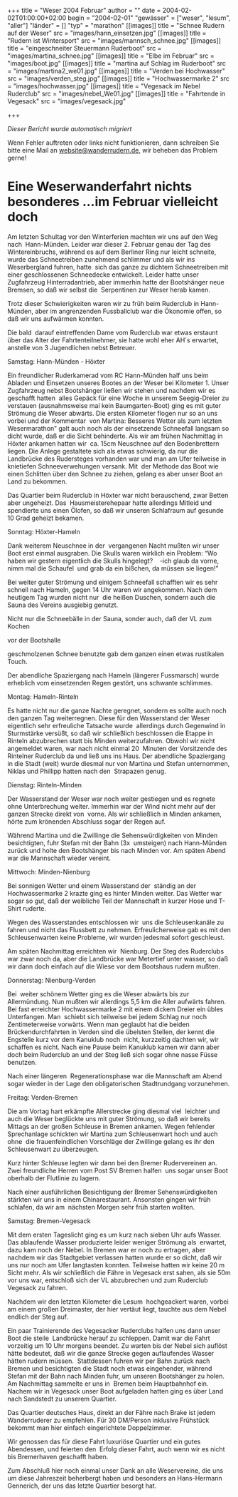 +++
title = "Weser 2004 Februar"
author = ""
date = 2004-02-02T01:00:00+02:00
begin = "2004-02-01"
"gewässer" = ["weser", "lesum", "aller"]
"länder" = []
"typ" = "marathon"
[[images]]
title = "Schnee Rudern auf der Weser"
src = "images/hann_einsetzen.jpg"
[[images]]
title = "Rudern ist Wintersport"
src = "images/mannsch_schnee.jpg"
[[images]]
title = "eingeschneiter Steuermann Ruderboot"
src = "images/martina_schnee.jpg"
[[images]]
title = "Elbe im Februar"
src = "images/boot.jpg"
[[images]]
title = "martina auf Schlag im Ruderboot"
src = "images/martina2_we01.jpg"
[[images]]
title = "Verden bei Hochwasser"
src = "images/verden_steg.jpg"
[[images]]
title = "Hochwassermarke 2"
src = "images/hochwasser.jpg"
[[images]]
title = "Vegesack im Nebel Ruderclub"
src = "images/nebel_We01.jpg"
[[images]]
title = "Fahrtende in Vegesack"
src = "images/vegesack.jpg"

+++


*Dieser Bericht wurde automatisch migriert*

Wenn Fehler auftreten oder links nicht funktionieren, dann schreiben Sie bitte eine Mail an website@wanderrudern.de, wir beheben das Problem gerne!



# Eine Weserwanderfahrt nichts besonderes ...im Februar vielleicht doch


Am letzten Schultag vor den Winterferien machten wir uns auf den Weg nach  Hann-Münden. Leider war dieser 2. Februar genau der Tag des Wintereinbruchs, während es auf dem Berliner Ring nur leicht schneite, wurde das Schneetreiben zunehmend schlimmer und als wir ins Weserbergland fuhren, hatte  sich das ganze zu dichtem Schneetreiben mit einer geschlossenen Schneedecke entwickelt. Leider hatte unser Zugfahrzeug Hinterradantrieb, aber immerhin hatte der Bootshänger neue Bremsen, so daß wir selbst die  Serpentinen zur Weser herab kamen.

Trotz dieser Schwierigkeiten waren wir zu früh beim Ruderclub in Hann-Münden, aber im angrenzenden Fussballclub war die Ökonomie offen, so daß wir uns aufwärmen konnten.

Die bald  darauf eintreffenden Dame vom Ruderclub war etwas erstaunt über das Alter der Fahrtenteilnehmer, sie hatte wohl eher AH´s erwartet, anstelle von 3 Jugendlichen nebst Betreuer.

Samstag: Hann-Münden - Höxter

Ein freundlicher Ruderkamerad vom RC Hann-Münden half uns beim Abladen und Einsetzen unseres Bootes an der Weser bei Kilometer 1. Unser Zugfahrzeug nebst Bootshänger ließen wir stehen und nachdem wir es geschafft hatten  alles Gepäck für eine Woche in unserem Seegig-Dreier zu verstauen (ausnahmsweise mal kein Baumgarten-Boot) ging es mit guter Strömung die Weser abwärts. Die ersten Kilometer flogen nur so an uns vorbei und der Kommentar  von Martina: Besseres Wetter als zum letzten Wesermarathon” galt auch noch als der einsetzende Schneefall langsam so dicht wurde, daß er die Sicht behinderte. Als wir am frühen Nachmittag in Höxter ankamen hatten wir  ca. 15cm Neuschnee auf den Bodenbrettern liegen. Die Anlege gestaltete sich als etwas schwierig, da nur die Landbrücke des Rudersteges vorhanden war und man am Ufer teilweise in knietiefen Schneeverwehungen versank. Mit  der Methode das Boot wie einen Schlitten über den Schnee zu ziehen, gelang es aber unser Boot an Land zu bekommen.

Das Quartier beim Ruderclub in Höxter war nicht berauschend, zwar Betten aber ungeheizt. Das  Hausmeisterehepaar hatte allerdings Mitleid und spendierte uns einen Ölofen, so daß wir unseren Schlafraum auf gesunde 10 Grad geheizt bekamen.

Sonntag: Höxter-Hameln

Dank weiterem Neuschnee in der  vergangenen Nacht mußten wir unser Boot erst einmal ausgraben. Die Skulls waren wirklich ein Problem: “Wo haben wir gestern eigentlich die Skulls hingelegt?    -ich glaub da vorne, nimm mal die Schaufel  und grab da ein bißchen, da müssen sie liegen!”

Bei weiter guter Strömung und einigem Schneefall schafften wir es sehr schnell nach Hameln, gegen 14 Uhr waren wir angekommen. Nach dem heutigem Tag wurden nicht nur  die heißen Duschen, sondern auch die Sauna des Vereins ausgiebig genutzt.

Nicht nur die Schneebälle in der Sauna, sonder auch, daß der VL zum Kochen

vor der Bootshalle

geschmolzenen Schnee benutzte gab dem ganzen einen etwas rustikalen Touch.

Der abendliche Spaziergang nach Hameln (längerer Fussmarsch) wurde erheblich vom einsetzenden Regen gestört, uns schwante schlimmes.

Montag: Hameln-Rinteln

Es hatte nicht nur die ganze Nachte geregnet, sondern es sollte auch noch den ganzen Tag weiterregnen. Diese für den Wasserstand der Weser eigentlich sehr erfreuliche Tatsache wurde  allerdings durch Gegenwind in Sturmstärke versüßt, so daß wir schließlich beschlossen die Etappe in Rinteln abzubrechen statt bis Minden weiterzufahren. Obwohl wir nicht angemeldet waren, war nach nicht einmal 20  Minuten der Vorsitzende des Rintelner Ruderclub da und ließ uns ins Haus. Der abendliche Spaziergang in die Stadt (weit) wurde diesmal nur von Martina und Stefan unternommen, Niklas und Phillipp hatten nach den  Strapazen genug.

Dienstag: Rinteln-Minden

Der Wasserstand der Weser war noch weiter gestiegen und es regnete ohne Unterbrechung weiter. Immerhin war der Wind nicht mehr auf der ganzen Strecke direkt von  vorne. Als wir schließlich in Minden ankamen, hörte zum krönenden Abschluss sogar der Regen auf.

Während Martina und die Zwillinge die Sehenswürdigkeiten von Minden besichtigten, fuhr Stefan mit der Bahn (3x  umsteigen) nach Hann-Münden zurück und holte den Bootshänger bis nach Minden vor. Am späten Abend war die Mannschaft wieder vereint.

Mittwoch: Minden-Nienburg

Bei sonnigen Wetter und einem Wasserstand der  ständig an der Hochwassermarke 2 krazte ging es hinter Minden weiter. Das Wetter war sogar so gut, daß der weibliche Teil der Mannschaft in kurzer Hose und T-Shirt ruderte.

Wegen des Wasserstandes entschlossen wir  uns die Schleusenkanäle zu fahren und nicht das Flussbett zu nehmen. Erfreulicherweise gab es mit den Schleusenwarten keine Probleme, wir wurden jedesmal sofort geschleust.

Am späten Nachmittag erreichten wir  Nienburg. Der Steg des Ruderclubs war zwar noch da, aber die Landbrücke war Metertief unter wasser, so daß wir dann doch einfach auf die Wiese vor dem Bootshaus rudern mußten.

Donnerstag: Nienburg-Verden

Bei  weiter schönem Wetter ging es die Weser abwärts bis zur Allermündung. Nun mußten wir allerdings 5,5 km die Aller aufwärts fahren. Bei fast erreichter Hochwassermarke 2 mit einem dickem Dreier ein übles Unterfangen. Man  schiebt sich teilweise bei jedem Schlag nur noch Zentimeterweise vorwärts. Wenn man geglaubt hat die beiden Brückendurchfahrten in Verden sind die übelsten Stellen, der kennt die Engstelle kurz vor dem Kanuklub noch  nicht, kurzzeitig dachten wir, wir schaffen es nicht. Nach eine Pause beim Kanuklub kamen wir dann aber doch beim Ruderclub an und der Steg ließ sich sogar ohne nasse Füsse benutzen.

Nach einer längeren  Regenerationsphase war die Mannschaft am Abend sogar wieder in der Lage den obligatorischen Stadtrundgang vorzunehmen.

Freitag: Verden-Bremen

Die am Vortag hart erkämpfte Allerstrecke ging diesmal viel  leichter und auch die Weser beglückte uns mit guter Strömung, so daß wir bereits Mittags an der großen Schleuse in Bremen ankamen. Wegen fehlender Sprechanlage schickten wir Martina zum Schleusenwart hoch und auch ohne  die frauenfeindlichen Vorschläge der Zwillinge gelang es ihr den Schleusenwart zu überzeugen.

Kurz hinter Schleuse legten wir dann bei den Bremer Rudervereinen an. Zwei freundliche Herren vom Post SV Bremen halfen  uns sogar unser Boot oberhalb der Flutlinie zu lagern.

Nach einer ausführlichen Besichtigung der Bremer Sehenswürdigkeiten stärkten wir uns in einem Chinarestaurant. Ansonsten gingen wir früh schlafen, da wir am  nächsten Morgen sehr früh starten wollten.

Samstag: Bremen-Vegesack

Mit dem ersten Tageslicht ging es um kurz nach sieben Uhr aufs Wasser. Das ablaufende Wasser produzierte leider weniger Strömung als  erwartet, dazu kam noch der Nebel. In Bremen war er noch zu ertragen, aber nachdem wir das Stadtgebiet verlassen hatten wurde er so dicht, daß wir uns nur noch am Ufer langtasten konnten. Teilweise hatten wir keine 20 m  Sicht mehr. Als wir schließlich die Fähre in Vegesack erst sahen, als sie 50m vor uns war, entschloß sich der VL abzubrechen und zum Ruderclub Vegesack zu fahren.

Nachdem wir den letzten Kilometer die Lesum  hochgeackert waren, vorbei am einem großen Dreimaster, der hier vertäut liegt, tauchte aus dem Nebel endlich der Steg auf.

Ein paar Trainierende des Vegesacker Ruderclubs halfen uns dann unser Boot die steile  Landbrücke herauf zu schleppen. Damit war die Fahrt vorzeitig um 10 Uhr morgens beendet. Zu warten bis der Nebel sich auflöst hätte bedeutet, daß wir die ganze Strecke gegen auflaufendes Wasser hätten rudern müssen.  Stattdessen fuhren wir per Bahn zurück nach Bremen und besichtigten die Stadt noch etwas eingehender, während Stefan mit der Bahn nach Minden fuhr, um unseren Bootshänger zu holen. Am Nachmittag sammelte er uns in  Bremen beim Hauptbahnhof ein. Nachem wir in Vegesack unser Boot aufgeladen hatten ging es über Land nach Sandstedt zu unserem Quartier.

Das Quartier deutsches Haus, direkt an der Fähre nach Brake ist jedem  Wanderruderer zu empfehlen. Für 30 DM/Person inklusive Frühstück bekommt man hier einfach eingerichtete Doppelzimmer.

Wir genossen das für diese Fahrt luxuriöse Quartier und ein gutes Abendessen, und feierten den  Erfolg dieser Fahrt, auch wenn wir es nicht bis Bremerhaven geschafft haben.

Zum Abschluß hier noch einmal unser Dank an alle Weservereine, die uns um diese Jahreszeit beherbergt haben und besonders an Hans-Hermann  Gennerich, der uns das letzte Quartier besorgt hat.